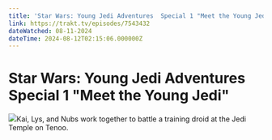 ```yaml
---
title: 'Star Wars: Young Jedi Adventures  Special 1 "Meet the Young Jedi"' 
link: https://trakt.tv/episodes/7543432
dateWatched: 08-11-2024
dateTime: 2024-08-12T02:15:06.000000Z
---
```

# Star Wars: Young Jedi Adventures  Special 1 "Meet the Young Jedi"

![](https://walter-r2.trakt.tv/images/episodes/007/543/432/screenshots/thumb/ad98c5daaf.jpg)Kai, Lys, and Nubs work together to battle a training droid at the Jedi Temple on Tenoo.